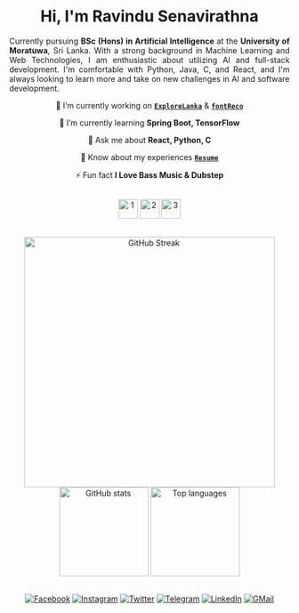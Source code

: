 <!--------------------------------------------------------------------------------------- HEADER --------------------------------------------------------------------------------------->

<h1 align="center"> Hi, I'm Ravindu Senavirathna</h1>

<!--------------------------------------------------------------------------------------- ABOUT --------------------------------------------------------------------------------------->

<p align= "justify" >Currently pursuing <strong>BSc (Hons) in Artificial Intelligence</strong> at the <strong>University of Moratuwa</strong>, Sri Lanka. With a strong background in Machine Learning and Web Technologies, I am enthusiastic about utilizing AI and full-stack development. I'm comfortable with Python, Java, C, and React, and I'm always looking to learn more and take on new challenges in AI and software development.</p>

<div align="center">

🔭 I’m currently working on [**`ExploreLanka`**](https://github.com/ravindusenavirathna/ExploreLanka) & [**`fontReco`**](https://github.com/ravindusenavirathna/fontreco)

🌱 I’m currently learning **Spring Boot, TensorFlow**

💬 Ask me about **React, Python, C**

📄 Know about my experiences [**`Resume`**](https://drive.google.com/file/d/1J8sFWYc1g52olokY4hIcoyyDD0QDGZkL/view?usp=drive_link)

⚡ Fun fact **I Love Bass Music & Dubstep**

</div>

##

<!--------------------------------------------------------------------------------------- SKILL ICONS --------------------------------------------------------------------------------------->

<div align="center">
  <img height=35 src="https://skillicons.dev/icons?i=python,java,c,php,mongodb,html,css,react,js,ts,mysql,vite,spring" alt="1">
  <img height=35 src="https://skillicons.dev/icons?i=firebase,nodejs,arduino,bootstrap,mui,fastapi,threejs,tensorflow,pytorch,scikitlearn,opencv,anaconda,bash" alt="2">
  <img height=35 src="https://skillicons.dev/icons?i=azure,linux,vscode,idea,androidstudio,figma,sketchup,blender,octave,atom,sublime,github,git" alt="3">
</div>

##

<!--------------------------------------------------------------------------------------- STATISTICS --------------------------------------------------------------------------------------->

<div align=center>
<img width=450 src="https://github-readme-streak-stats-nine-silk.vercel.app?user=ravindusenavirathna&border_radius=10&background=45,21121b,101224&border=EB545400&stroke=FFFFFF&ring=EB5454&fire=EB5454&currStreakLabel=EB5454&sideNums=FFFFFF&dates=FFFFFF&currStreakNum=EB5454&sideLabels=EB5454" alt="GitHub Streak" />
<br/>
<img height=160 src="https://github-readme-stats.vercel.app/api?username=ravindusenavirathna&show_icons=true&border_radius=10&bg_color=45,21121b,101224&border_color=EB545400&icon_color=EB5454&title_color=EB5454&text_color=FFFFFF&rank_icon=github&count_private=true" alt="GitHub stats"/>
<img height=160 src="https://github-readme-stats.vercel.app/api/top-langs/?username=ravindusenavirathna&layout=compact&border_radius=10&bg_color=45,21121b,101224&border_color=EB545400&title_color=EB5454&text_color=FFFFFF&count_private=true" alt="Top languages"/>
</div>

##

<!--------------------------------------------------------------------------------------- SOCIAL MEDIA --------------------------------------------------------------------------------------->

<div align=center>

[![Facebook](https://img.shields.io/badge/facebook-12100E?style=for-the-badge&logo=facebook&logoColor=white)](https://fb.com/ravindubsenavirathna)
[![Instagram](https://img.shields.io/badge/instagram-12100E?style=for-the-badge&logo=instagram&logoColor=white)](https://instagram.com/ravindu__senavirathna)
[![Twitter](https://img.shields.io/badge/twitter-12100E?style=for-the-badge&logo=x&logoColor=white)](https://twitter.com/ravindusasanka_)
[![Telegram](https://img.shields.io/badge/telegram-12100E?style=for-the-badge&logo=telegram&logoColor=white)](https://t.me/ravindusenavirathna)
[![LinkedIn](https://img.shields.io/badge/linkedin-12100E?style=for-the-badge&logo=linkedin&logoColor=white)](https://linkedin.com/in/ravindu-senavirathna)
[![GMail](https://img.shields.io/badge/gmail-12100E?style=for-the-badge&logo=gmail&logoColor=white)](mailto:ravindusasanka0514@gmail.com)

</div>
